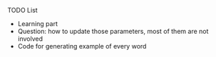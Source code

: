TODO List

- Learning part
 - Question: how to update those parameters, most of them are not involved
- Code for generating example of every word
